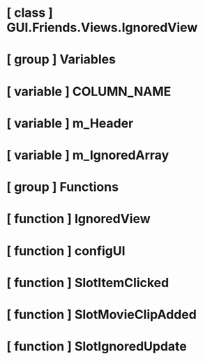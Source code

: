 # [ class ] GUI.Friends.Views.IgnoredView

# [ group ] Variables

# [ variable ] COLUMN_NAME

# [ variable ] m_Header

# [ variable ] m_IgnoredArray

# [ group ] Functions

# [ function ] IgnoredView

# [ function ] configUI

# [ function ] SlotItemClicked

# [ function ] SlotMovieClipAdded

# [ function ] SlotIgnoredUpdate

